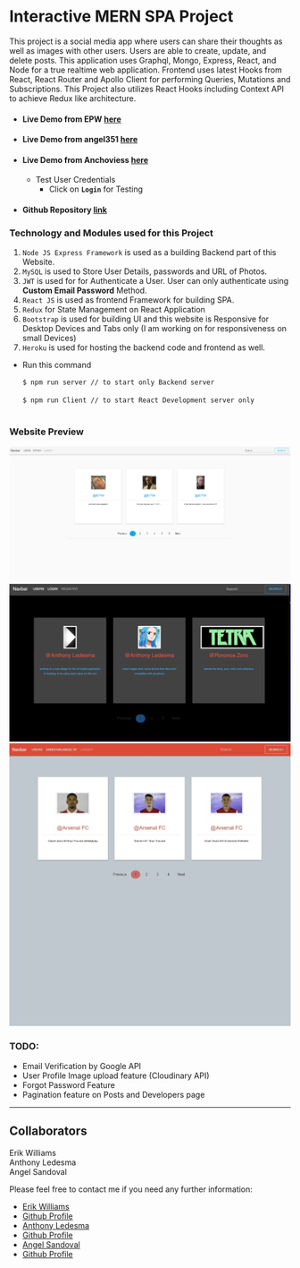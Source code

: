 # Interactive MERN SPA Project

This project is a social media app where users can share their thoughts as well as images with other users. Users are able to create, update, and delete posts. This application uses Graphql, Mongo, Express, React, and Node for a true realtime web application. Frontend uses latest Hooks from React, React Router and Apollo Client for performing Queries, Mutations and Subscriptions. This Project also utilizes React Hooks including Context API to achieve Redux like architecture.

- #### Live Demo from EPW [here](https://gql-client-epw.herokuapp.com/profile)
- #### Live Demo from angel351 [here](https://gql-client-angel.herokuapp.com/)
- #### Live Demo from Anchoviess [here](https://gql-client-kalo.herokuapp.com/)

  - Test User Credentials
    - Click on **`Login`** for Testing

- #### Github Repository [link](https://github.com/EPW80/Interactive-MERN-SPA-Project)

### Technology and Modules used for this Project

1. `Node JS Express Framework` is used as a building Backend part of this Website.
2. `MySQL` is used to Store User Details, passwords and URL of Photos.
3. `JWT` is used for for Authenticate a User. User can only authenticate using **Custom Email Password** Method.
4. `React JS` is used as frontend Framework for building SPA.
5. `Redux` for State Management on React Application
6. `Bootstrap` is used for building UI and this website is Responsive for Desktop Devices and Tabs only (I am working on for responsiveness on small Devices)
7. `Heroku` is used for hosting the backend code and frontend as well.

 - Run this command

     ```
     $ npm run server // to start only Backend server

     $ npm run Client // to start React Development server only

     
### Website Preview

![screenshot](./client/public/erikshot.png)
![screenshot](./client/public/anthonyshot.png)
![screenshot](./client/public/angelshot.jpg)


### TODO:

- Email Verification by Google API
- User Profile Image upload feature (Cloudinary API)
- Forgot Password Feature
- Pagination feature on Posts and Developers page

---

## Collaborators

Erik Williams
<br>
Anthony Ledesma
<br>
Angel Sandoval

Please feel free to contact me if you need any further information:

- [Erik Williams](erikparrawilliams@gmail.com)
- [Github Profile](https://github.com/EPW80)
    <br>
- [Anthony Ledesma](anthonyledesma12@yahoo.com)
- [Github Profile](https://github.com/Anchoviess)
    <br>
- [Angel Sandoval](sandovalangel10@hotmail.com)
- [Github Profile](https://github.com/angel351)
